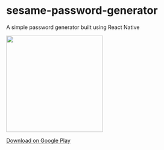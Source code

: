 # sesame-password-generator
A simple password generator built using React Native

<img src="https://lh3.googleusercontent.com/cRHY3Sd0sjbfUwfvoeXlph-vZfFDvGBoZEIIrD3oDO77HbbxqRZfltU4K8LS71A4hQ=w1920-h933-rw" width="256">

<a href="https://play.google.com/store/apps/details?id=com.sesamepasswordgenerator">Download on Google Play</a>
